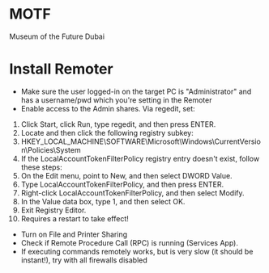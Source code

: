 # MOTF
Museum of the Future Dubai



# Install Remoter


- Make sure the user logged-in on the target PC is "Administrator" and has a username/pwd which you're setting in the Remoter
- Enable access to the Admin shares. Via regedit, set:

1. Click Start, click Run, type regedit, and then press ENTER.
2. Locate and then click the following registry subkey:
3. HKEY_LOCAL_MACHINE\SOFTWARE\Microsoft\Windows\CurrentVersion\Policies\System
4. If the LocalAccountTokenFilterPolicy registry entry doesn't exist, follow these steps:
5. On the Edit menu, point to New, and then select DWORD Value.
6. Type LocalAccountTokenFilterPolicy, and then press ENTER.
7. Right-click LocalAccountTokenFilterPolicy, and then select Modify.
8. In the Value data box, type 1, and then select OK.
9. Exit Registry Editor.
10. Requires a restart to take effect!


- Turn on File and Printer Sharing
- Check if Remote Procedure Call (RPC) is running (Services App).
- If executing commands remotely works, but is very slow (it should be instant!), try with all firewalls disabled

